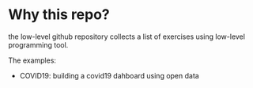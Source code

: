 # Why this repo?

the low-level github repository collects a list of exercises using low-level programming tool.

The examples:

- COVID19: building a covid19 dahboard using open data 

